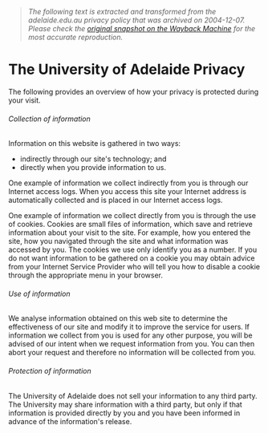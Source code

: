 > *The following text is extracted and transformed from the adelaide.edu.au privacy policy that was archived on 2004-12-07. Please check the [original snapshot on the Wayback Machine](https://web.archive.org/web/20041207165055id_/http%3A//www.adelaide.edu.au/legals/privacy.html) for the most accurate reproduction.*

# The University of Adelaide Privacy

  
The following provides an overview of how your privacy is protected during your visit.

###### Collection of information

Information on this website is gathered in two ways:

  * indirectly through our site's technology; and
  * directly when you provide information to us.



One example of information we collect indirectly from you is through our Internet access logs. When you access this site your Internet address is automatically collected and is placed in our Internet access logs.

One example of information we collect directly from you is through the use of cookies. Cookies are small files of information, which save and retrieve information about your visit to the site. For example, how you entered the site, how you navigated through the site and what information was accessed by you. The cookies we use only identify you as a number. If you do not want information to be gathered on a cookie you may obtain advice from your Internet Service Provider who will tell you how to disable a cookie through the appropriate menu in your browser.

###### Use of information

We analyse information obtained on this web site to determine the effectiveness of our site and modify it to improve the service for users. If information we collect from you is used for any other purpose, you will be advised of our intent when we request information from you. You can then abort your request and therefore no information will be collected from you.

###### Protection of information

The University of Adelaide does not sell your information to any third party. The University may share information with a third party, but only if that information is provided directly by you and you have been informed in advance of the information's release.
